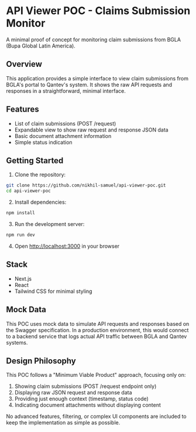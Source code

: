 # API Viewer POC - Claims Submission Monitor

A minimal proof of concept for monitoring claim submissions from BGLA (Bupa Global Latin America).

## Overview

This application provides a simple interface to view claim submissions from BGLA's portal to Qantev's system. It shows the raw API requests and responses in a straightforward, minimal interface.

## Features

- List of claim submissions (POST /request)
- Expandable view to show raw request and response JSON data
- Basic document attachment information
- Simple status indication

## Getting Started

1. Clone the repository:
```bash
git clone https://github.com/nikhil-samuel/api-viewer-poc.git
cd api-viewer-poc
```

2. Install dependencies:
```bash
npm install
```

3. Run the development server:
```bash
npm run dev
```

4. Open [http://localhost:3000](http://localhost:3000) in your browser

## Stack

- Next.js
- React
- Tailwind CSS for minimal styling

## Mock Data

This POC uses mock data to simulate API requests and responses based on the Swagger specification. In a production environment, this would connect to a backend service that logs actual API traffic between BGLA and Qantev systems.

## Design Philosophy

This POC follows a "Minimum Viable Product" approach, focusing only on:

1. Showing claim submissions (POST /request endpoint only)
2. Displaying raw JSON request and response data
3. Providing just enough context (timestamp, status code)
4. Indicating document attachments without displaying content

No advanced features, filtering, or complex UI components are included to keep the implementation as simple as possible.

